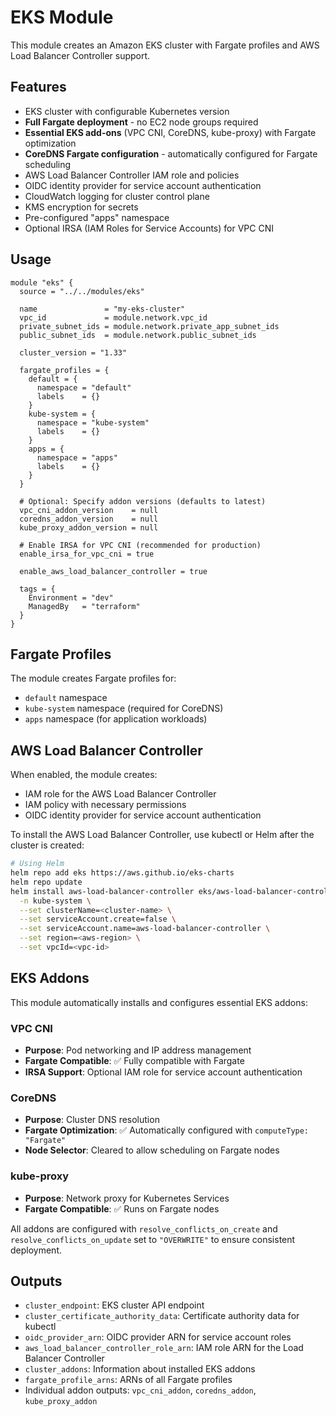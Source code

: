 # EKS Module

This module creates an Amazon EKS cluster with Fargate profiles and AWS Load Balancer Controller support.

## Features

- EKS cluster with configurable Kubernetes version
- **Full Fargate deployment** - no EC2 node groups required
- **Essential EKS add-ons** (VPC CNI, CoreDNS, kube-proxy) with Fargate optimization
- **CoreDNS Fargate configuration** - automatically configured for Fargate scheduling  
- AWS Load Balancer Controller IAM role and policies
- OIDC identity provider for service account authentication
- CloudWatch logging for cluster control plane
- KMS encryption for secrets
- Pre-configured "apps" namespace
- Optional IRSA (IAM Roles for Service Accounts) for VPC CNI

## Usage

```hcl
module "eks" {
  source = "../../modules/eks"

  name               = "my-eks-cluster"
  vpc_id             = module.network.vpc_id
  private_subnet_ids = module.network.private_app_subnet_ids
  public_subnet_ids  = module.network.public_subnet_ids

  cluster_version = "1.33"
  
  fargate_profiles = {
    default = {
      namespace = "default"
      labels    = {}
    }
    kube-system = {
      namespace = "kube-system"
      labels    = {}
    }
    apps = {
      namespace = "apps"
      labels    = {}
    }
  }

  # Optional: Specify addon versions (defaults to latest)
  vpc_cni_addon_version    = null
  coredns_addon_version    = null
  kube_proxy_addon_version = null
  
  # Enable IRSA for VPC CNI (recommended for production)
  enable_irsa_for_vpc_cni = true

  enable_aws_load_balancer_controller = true

  tags = {
    Environment = "dev"
    ManagedBy   = "terraform"
  }
}
```

## Fargate Profiles

The module creates Fargate profiles for:
- `default` namespace
- `kube-system` namespace (required for CoreDNS)
- `apps` namespace (for application workloads)

## AWS Load Balancer Controller

When enabled, the module creates:
- IAM role for the AWS Load Balancer Controller
- IAM policy with necessary permissions
- OIDC identity provider for service account authentication

To install the AWS Load Balancer Controller, use kubectl or Helm after the cluster is created:

```bash
# Using Helm
helm repo add eks https://aws.github.io/eks-charts
helm repo update
helm install aws-load-balancer-controller eks/aws-load-balancer-controller \
  -n kube-system \
  --set clusterName=<cluster-name> \
  --set serviceAccount.create=false \
  --set serviceAccount.name=aws-load-balancer-controller \
  --set region=<aws-region> \
  --set vpcId=<vpc-id>
```

## EKS Addons

This module automatically installs and configures essential EKS addons:

### VPC CNI
- **Purpose**: Pod networking and IP address management
- **Fargate Compatible**: ✅ Fully compatible with Fargate
- **IRSA Support**: Optional IAM role for service account authentication

### CoreDNS  
- **Purpose**: Cluster DNS resolution
- **Fargate Optimization**: ✅ Automatically configured with `computeType: "Fargate"`
- **Node Selector**: Cleared to allow scheduling on Fargate nodes

### kube-proxy
- **Purpose**: Network proxy for Kubernetes Services
- **Fargate Compatible**: ✅ Runs on Fargate nodes

All addons are configured with `resolve_conflicts_on_create` and `resolve_conflicts_on_update` set to `"OVERWRITE"` to ensure consistent deployment.

## Outputs

- `cluster_endpoint`: EKS cluster API endpoint
- `cluster_certificate_authority_data`: Certificate authority data for kubectl
- `oidc_provider_arn`: OIDC provider ARN for service account roles
- `aws_load_balancer_controller_role_arn`: IAM role ARN for the Load Balancer Controller
- `cluster_addons`: Information about installed EKS addons
- `fargate_profile_arns`: ARNs of all Fargate profiles
- Individual addon outputs: `vpc_cni_addon`, `coredns_addon`, `kube_proxy_addon`